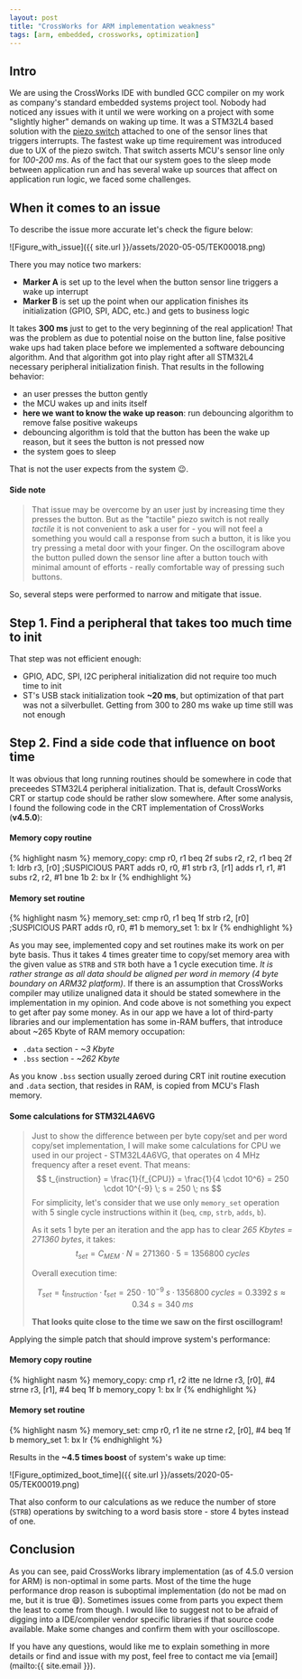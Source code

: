 ```yaml
---
layout: post
title: "CrossWorks for ARM implementation weakness"
tags: [arm, embedded, crossworks, optimization]
---
```


## Intro

We are using the CrossWorks IDE with bundled GCC compiler on my work as company's standard embedded systems project tool. 
Nobody had noticed any issues with it until we were working on a project with some "slightly higher" demands on waking up time.
It was a STM32L4 based solution with the [piezo switch][piezo_switch] attached to one of the sensor lines that triggers interrupts. The fastest 
wake up time requirement was introduced due to UX of the piezo switch. That switch asserts MCU's sensor line only for _100-200 ms_.
As of the fact that our system goes to the sleep mode between application run and has several wake up sources that affect on application run logic, we faced some challenges.

## When it comes to an issue

To describe the issue more accurate let's check the figure below:

![Figure_with_issue]({{ site.url }}/assets/2020-05-05/TEK00018.png)

There you may notice two markers:

- **Marker A** is set up to the level when the button sensor line triggers a wake up interrupt
- **Marker B** is set up the point when our application finishes its initialization (GPIO, SPI, ADC, etc.) and gets to business logic

It takes **300 ms** just to get to the very beginning of the real application! That was the problem as due to potential noise on the button line,
false positive wake ups had taken place before we implemented a software debouncing algorithm. And that algorithm got into play right after all
STM32L4 necessary peripheral initialization finish. That results in the following behavior:
- an user presses the button gently
- the MCU wakes up and inits itself
- **here we want to know the wake up reason**: run debouncing algorithm to remove false positive wakeups
- debouncing algorithm is told that the button has been the wake up reason, but it sees the button is not pressed now
- the system goes to sleep

That is not the user expects from the system :wink:.

#### Side note

> That issue may be overcome by an user just by increasing time they presses the button. But as the "tactile" piezo switch is not
> really _tactile_ it is not convenient to ask a user for - you will not feel a something you would call a response from such a button,
> it is like you try pressing a metal door with your finger. On the oscillogram above the button pulled down the sensor line after
> a button touch with minimal amount of efforts - really comfortable way of pressing such buttons.

So, several steps were performed to narrow and mitigate that issue.

## Step 1. Find a peripheral that takes too much time to init

That step was not efficient enough:

- GPIO, ADC, SPI, I2C peripheral initialization did not require too much time to init
- ST's USB stack initialization took **~20 ms**, but optimization of that part was not a silverbullet. Getting from 300 to 280 ms wake up time
still was not enough

## Step 2. Find a side code that influence on boot time

It was obvious that long running routines should be somewhere in code that preceedes STM32L4 peripheral initialization.
That is, default CrossWorks CRT or startup code should be rather slow somewhere. After some analysis, I found the following code
in the CRT implementation of CrossWorks (**v4.5.0**):

#### Memory copy routine

{% highlight nasm %}
memory_copy:
    cmp r0, r1
    beq 2f
    subs r2, r2, r1
    beq 2f
1:
    ldrb r3, [r0] ;SUSPICIOUS PART
    adds r0, r0, #1
    strb r3, [r1]
    adds r1, r1, #1
    subs r2, r2, #1
    bne 1b
2:
    bx lr
{% endhighlight %}

#### Memory set routine

{% highlight nasm %}
memory_set:
    cmp r0, r1
    beq 1f
    strb r2, [r0] ;SUSPICIOUS PART
    adds r0, r0, #1
    b memory_set
1:
    bx lr
{% endhighlight %}

As you may see, implemented copy and set routines make its work on per byte basis. Thus it takes 4 times greater time to copy/set memory area
with the given value as `STRB` and `STR` both have a 1 cycle execution time. _It is rather strange as all data should be aligned
per word in memory (4 byte boundary on ARM32 platform)_. If there is an assumption that CrossWorks compiler may utilize unaligned data
it should be stated somewhere in the implementation in my opinion. And code above is not something you expect to get after pay some money.
As in our app we have a lot of third-party libraries and our implementation has some in-RAM buffers, that introduce about ~265 Kbyte of RAM memory occupation:
- `.data` section - _~3 Kbyte_
- `.bss` section - _~262 Kbyte_

As you know `.bss` section usually zeroed during CRT init routine execution and `.data` section, that resides in RAM,
is copied from MCU's Flash memory.

#### Some calculations for STM32L4A6VG

> Just to show the difference between per byte copy/set and per word copy/set implementation, I will make some calculations for CPU we used in
> our project - STM32L4A6VG, that operates on 4 MHz frequency after a reset event. That means:
> $$ t_{instruction} = \frac{1}{f_{CPU}} = \frac{1}{4 \cdot 10^6} = 250 \cdot 10^{-9} \; s = 250 \; ns $$
> For simplicity, let's consider that we use only `memory_set` operation with 5 single cycle instructions within it (`beq`, `cmp`, `strb`, `adds`, `b`).
>
> As it sets 1 byte per an iteration and the app has to clear _265 Kbytes = 271360 bytes_, it takes:
> $$ t_{set} = C_{MEM} \cdot N = 271360 \cdot 5 = 1356800 \; cycles$$
>
> Overall execution time:
>
> $$ T_{set} = t_{instruction} \cdot t_{set} = 250 \cdot 10^{-9} \; s \cdot 1356800 \; cycles = 0.3392 \; s \approx 0.34 \; s = 340 \; ms $$
>
> **That looks quite close to the time we saw on the first oscillogram!**

Applying the simple patch that should improve system's performance:

#### Memory copy routine

{% highlight nasm %}
memory_copy:
    cmp r1, r2
    itte ne
    ldrne r3, [r0], #4
    strne r3, [r1], #4
    beq 1f
    b memory_copy
1:
    bx lr
{% endhighlight %}

#### Memory set routine

{% highlight nasm %}
memory_set:
    cmp r0, r1
    ite ne
    strne r2, [r0], #4
    beq 1f
    b memory_set
1:
    bx lr
{% endhighlight %}

Results in the **~4.5 times boost** of system's wake up time:

![Figure_optimized_boot_time]({{ site.url }}/assets/2020-05-05/TEK00019.png)

That also conform to our calculations as we reduce the number of store (`STRB`) operations by switching to a word basis store - store 4 bytes instead of one.

## Conclusion

As you can see, paid CrossWorks library implementation (as of 4.5.0 version for ARM) is non-optimal in some parts. 
Most of the time the huge performance drop reason is suboptimal implementation (do not be mad on me, but it is true :smile:).
Sometimes issues come from parts you expect them the least to come from though. I would like to suggest not to be afraid of
digging into a IDE/compiler vendor specific libraries if that source code available.
Make some changes and confirm them with your oscilloscope.

If you have any questions, would like me to explain something in more details or find and issue with my post, feel free to contact me via [email](mailto:{{ site.email }}).

[piezo_switch]: https://www.barantec.com/product/sbr11/#1521537503478-81da1b33-beeb
